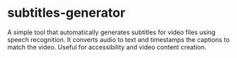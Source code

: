 # subtitles-generator
A simple tool that automatically generates subtitles for video files using speech recognition. It converts audio to text and timestamps the captions to match the video. Useful for accessibility and video content creation.
